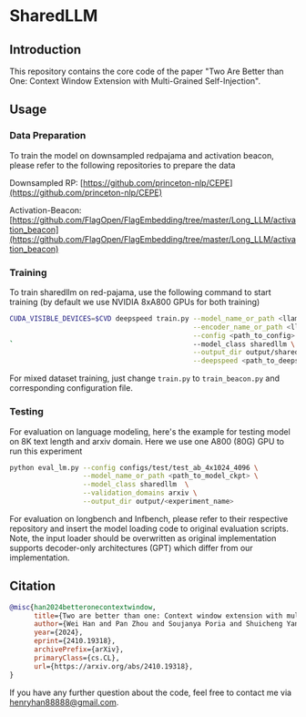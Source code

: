 # SharedLLM

## Introduction
This repository contains the core code of the paper "Two Are Better than One: Context Window Extension with Multi-Grained Self-Injection".

## Usage

### Data Preparation
To train the model on downsampled redpajama and activation beacon, please refer to the following repositories to prepare the data

Downsampled RP: [https://github.com/princeton-nlp/CEPE](https://github.com/princeton-nlp/CEPE)

Activation-Beacon: [https://github.com/FlagOpen/FlagEmbedding/tree/master/Long_LLM/activation_beacon](https://github.com/FlagOpen/FlagEmbedding/tree/master/Long_LLM/activation_beacon)

### Training
To train sharedllm on red-pajama, use the following command to start training (by default we use NVIDIA 8xA800 GPUs for both training)
```bash
CUDA_VISIBLE_DEVICES=$CVD deepspeed train.py --model_name_or_path <llama_path> \
                                             --encoder_name_or_path <llama_path> \
                                             --config <path_to_config> \
`                                            --model_class sharedllm \
                                             --output_dir output/sharedllm_7b \
                                             --deepspeed <path_to_deepspeed_config>
```
For mixed dataset training, just change `train.py` to `train_beacon.py` and corresponding configuration file.

### Testing
For evaluation on language modeling, here's the example for testing model on 8K text length and arxiv domain. Here we use one A800 (80G) GPU to run this experiment
```bash
python eval_lm.py --config configs/test/test_ab_4x1024_4096 \
                  --model_name_or_path <path_to_model_ckpt> \
                  --model_class sharedllm  \
                  --validation_domains arxiv \
                  --output_dir output/<experiment_name>
```
For evaluation on longbench and Infbench, please refer to their respective repository and insert the model loading code to original evaluation scripts. Note, the input loader should be overwritten as original implementation supports decoder-only architectures (GPT) which differ from our implementation.

## Citation
```bibtex
@misc{han2024betteronecontextwindow,
      title={Two are better than one: Context window extension with multi-grained self-injection}, 
      author={Wei Han and Pan Zhou and Soujanya Poria and Shuicheng Yan},
      year={2024},
      eprint={2410.19318},
      archivePrefix={arXiv},
      primaryClass={cs.CL},
      url={https://arxiv.org/abs/2410.19318}, 
}
```
If you have any further question about the code, feel free to contact me via henryhan88888@gmail.com.
